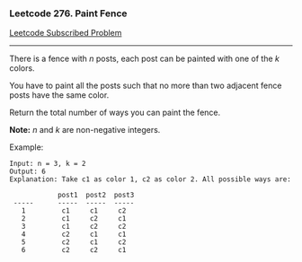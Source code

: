 ### Leetcode 276. Paint Fence
[Leetcode Subscribed Problem](https://leetcode.com/problems/paint-fence/)

---

There is a fence with *n* posts, each post can be painted with one of the *k* colors.

You have to paint all the posts such that no more than two adjacent fence posts have the same color.

Return the total number of ways you can paint the fence.

**Note:**
*n* and *k* are non-negative integers.

Example:
```
Input: n = 3, k = 2
Output: 6
Explanation: Take c1 as color 1, c2 as color 2. All possible ways are:

            post1  post2  post3      
 -----      -----  -----  -----       
   1         c1     c1     c2 
   2         c1     c2     c1 
   3         c1     c2     c2 
   4         c2     c1     c1  
   5         c2     c1     c2
   6         c2     c2     c1
```
